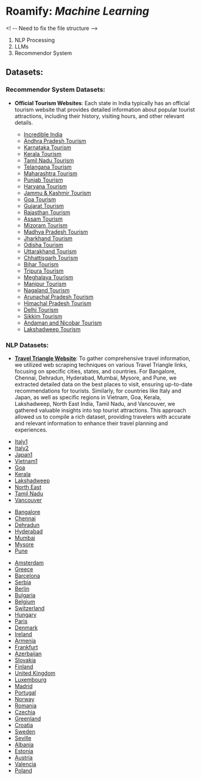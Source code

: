 # **Roamify:** _Machine Learning_

<! -- Need to fix the file structure -->

1. NLP Processing
2. LLMs
3. Recommendor System

## Datasets:

### Recommendor System Datasets:

- **Official Tourism Websites**: Each state in India typically has an official tourism website that provides detailed information about popular tourist attractions, including their history, visiting hours, and other relevant details.

    - [Incredible India](https://www.incredibleindia.org/)
    - [Andhra Pradesh Tourism](https://aptourism.gov.in/)
    - [Karnataka Tourism](https://www.karnatakatourism.org/)
    - [Kerala Tourism](https://www.keralatourism.org/)
    - [Tamil Nadu Tourism](https://www.tamilnadutourism.tn.gov.in/)
    - [Telangana Tourism](https://www.telanganatourism.gov.in/)
    - [Maharashtra Tourism](https://www.maharashtratourism.gov.in/)
    - [Punjab Tourism](https://punjabtourism.punjab.gov.in/)
    - [Haryana Tourism](https://haryanatourism.gov.in/)
    - [Jammu & Kashmir Tourism](https://www.jktourism.jk.gov.in/)
    - [Goa Tourism](http://www.goatourism.gov.in/)
    - [Gujarat Tourism](https://www.gujarattourism.com/)
    - [Rajasthan Tourism](https://www.tourism.rajasthan.gov.in/)
    - [Assam Tourism](https://www.assamtourism.gov.in/)
    - [Mizoram Tourism](https://tourism.mizoram.gov.in/)
    - [Madhya Pradesh Tourism](https://www.mptourism.com/)
    - [Jharkhand Tourism](https://tourism.jharkhand.gov.in/)
    - [Odisha Tourism](https://odishatourism.gov.in/)
    - [Uttarakhand Tourism](https://uttarakhandtourism.gov.in/)
    - [Chhattisgarh Tourism](https://www.chhattisgarhtourism.in/)
    - [Bihar Tourism](http://www.bihartourism.gov.in/)
    - [Tripura Tourism](https://tripuratourism.gov.in/)
    - [Meghalaya Tourism](https://www.meghalayatourism.in/)
    - [Manipur Tourism](https://manipurtourism.gov.in/)
    - [Nagaland Tourism](https://tourism.nagaland.gov.in/)
    - [Arunachal Pradesh Tourism](https://tourism.arunachal.gov.in/)
    - [Himachal Pradesh Tourism](https://www.himachalpradeshtourism.org/)
    - [Delhi Tourism](http://www.delhitourism.gov.in/)
    - [Sikkim Tourism](https://www.sikkimtourism.gov.in/)
    - [Andaman and Nicobar Tourism](https://www.andamantourism.gov.in/)
    - [Lakshadweep Tourism](https://www.lakshadweeptourism.com/)


### NLP Datasets:

- **[Travel Triangle Website](https://traveltriangle.com)**: To gather comprehensive travel information, we utilized web scraping techniques on various Travel Triangle links, focusing on specific cities, states, and countries. For Bangalore, Chennai, Dehradun, Hyderabad, Mumbai, Mysore, and Pune, we extracted detailed data on the best places to visit, ensuring up-to-date recommendations for tourists. Similarly, for countries like Italy and Japan, as well as specific regions in Vietnam, Goa, Kerala, Lakshadweep, North East India, Tamil Nadu, and Vancouver, we gathered valuable insights into top tourist attractions. This approach allowed us to compile a rich dataset, providing travelers with accurate and relevant information to enhance their travel planning and experiences.

<!-- Old ones -->
- [Italy1](https://www.easemytrip.com/blog/places-in-italy)
- [Italy2](https://travel.usnews.com/rankings/best-places-to-visit-in-italy/)
- [Japan1](https://traveltriangle.com/blog/best-places-to-visit-in-japan/)
- [Vietnam1](https://traveltriangle.com/blog/places-to-visit-in-vietnam/)
- [Goa](https://goa-tourism.org.in/places-to-visit-in-goa)
- [Kerala](https://traveltriangle.com/blog/best-places-to-visit-in-kerala/)
- [Lakshadweep](https://traveltriangle.com/blog/places-to-visit-in-lakshadweep/)
- [North East](https://traveltriangle.com/blog/43-places-to-visit-when-travelling-to-north-east/)
- [Tamil Nadu](https://traveltriangle.com/blog/best-tourist-places-in-tamil-nadu/)
- [Vancouver](https://www.lonelyplanet.com/canada/vancouver/attractions)

<!-- New ones -->
- [Bangalore](https://traveltriangle.com/blog/places-to-visit-in-bangalore/)
- [Chennai](https://traveltriangle.com/blog/places-to-visit-in-chennai/)
- [Dehradun](https://traveltriangle.com/blog/places-to-visit-in-dehradun-in-june/)
- [Hyderabad](https://traveltriangle.com/blog/places-to-visit-in-hyderabad/)
- [Mumbai](https://traveltriangle.com/blog/places-to-visit-in-mumbai/)
- [Mysore](https://traveltriangle.com/blog/best-places-to-visit-in-mysore/)
- [Pune](https://traveltriangle.com/blog/places-to-visit-in-pune-in-june/)

<!-- Europe -->

- [Amsterdam](https://traveltriangle.com/blog/places-to-visit-in-amsterdam/)
- [Greece](https://traveltriangle.com/blog/places-to-visit-in-greece/)
- [Barcelona](https://traveltriangle.com/blog/places-to-visit-in-barcelona/)
- [Serbia](https://traveltriangle.com/blog/places-to-visit-in-serbia/)
- [Berlin](https://traveltriangle.com/blog/places-to-visit-in-berlin/)
- [Bulgaria](https://traveltriangle.com/blog/places-to-visit-in-bulgaria/)
- [Belgium](https://traveltriangle.com/blog/places-to-visit-in-belgium/)
- [Switzerland](https://traveltriangle.com/blog/places-to-visit-in-switzerland-in-june/)
- [Hungary](https://traveltriangle.com/blog/places-to-visit-in-hungary/)
- [Paris](https://traveltriangle.com/blog/places-to-visit-in-paris/)
- [Denmark](https://traveltriangle.com/blog/places-to-visit-in-denmark/)
- [Ireland](https://traveltriangle.com/blog/places-to-visit-in-ireland/)
- [Armenia](https://traveltriangle.com/blog/places-to-visit-in-armenia/)
- [Frankfurt](https://traveltriangle.com/blog/places-to-visit-in-frankfurt/)
- [Azerbaijan](https://traveltriangle.com/blog/places-to-visit-in-azerbaijan/)
- [Slovakia](https://traveltriangle.com/blog/places-to-visit-in-slovakia/)
- [Finland](https://traveltriangle.com/blog/places-to-visit-in-finland/)
- [United Kingdom](https://traveltriangle.com/blog/places-to-visit-in-united-kingdom/)
- [Luxembourg](https://traveltriangle.com/blog/places-to-visit-in-luxembourg/)
- [Madrid](https://traveltriangle.com/blog/places-to-visit-in-madrid/)
- [Portugal](https://traveltriangle.com/blog/places-to-visit-in-portugal/)
- [Norway](https://traveltriangle.com/blog/places-to-visit-in-norway/)
- [Romania](https://traveltriangle.com/blog/places-to-visit-in-romania/)
- [Czechia](https://traveltriangle.com/blog/places-to-visit-in-czechia/)
- [Greenland](https://traveltriangle.com/blog/places-to-visit-in-greenland/)
- [Croatia](https://traveltriangle.com/blog/places-to-visit-in-croatia/)
- [Sweden](https://traveltriangle.com/blog/places-to-visit-in-sweden/)
- [Seville](https://traveltriangle.com/blog/places-to-visit-in-seville/)
- [Albania](https://traveltriangle.com/blog/places-to-visit-in-albania/)
- [Estonia](https://traveltriangle.com/blog/places-to-visit-in-estonia/)
- [Austria](https://traveltriangle.com/blog/places-to-visit-in-austria/)
- [Valencia](https://traveltriangle.com/blog/places-to-visit-in-valencia/)
- [Poland](https://traveltriangle.com/blog/places-to-visit-in-poland/)
